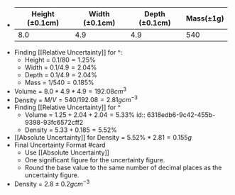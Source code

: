 - |Height (±0.1cm)|Width (±0.1cm)|Depth (±0.1cm)|Mass(±1g)|
  |--|--|--|--|
  |8.0|4.9|4.9|540|
- Finding [[Relative Uncertainty]] for ^:
	- Height = $0.1 / 80 = 1.25\%$
	- Width = $0.1/4.9 = 2.04\%$
	- Depth = $0.1 / 4.9 = 2.04\%$
	- Mass = $1 / 540 = 0.185\%$
- Volume = $8.0 * 4.9 * 4.9 = 192.08cm^3$
- Density = $M / V = 540 / 192.08 = 2.81gcm^{-3}$
- Finding [[Relative Uncertainty]] for ^
	- Volume = $1.25 + 2.04 + 2.04 = 5.33\%$
	  id:: 6318edb6-9c42-455b-9398-93fc6572cff2
	- Density = $5.33 + 0.185 = 5.52\%$
- [[Absolute Uncertainty]] for Density = $5.52\% * 2.81 = 0.155g$
- Final Uncertainty Format #card
	- Use [[Absolute Uncertainty]]
	- One significant figure for the uncertainty figure.
	- Round the base value to the same number of decimal places as the uncertainty figure.
- Density = $2.8 ± 0.2gcm^{-3}$